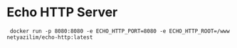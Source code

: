 # Echo HTTP Server


````
 docker run -p 8080:8080 -e ECHO_HTTP_PORT=8080 -e ECHO_HTTP_ROOT=/www netyazilim/echo-http:latest
````